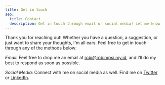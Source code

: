 ```yaml
---
title: Get in touch
seo:
  title: Contact
  description: Get in touch through email or social media! Let me know how I can help.
---
```


Thank you for reaching out! Whether you have a question, a suggestion, or just want to share your thoughts, I'm all ears. Feel free to get in touch through any of the methods below:

_Email:_
Feel free to drop me an email at [robi@robimpsi.my.id](mailto:example@example.com), and I'll do my best to respond as soon as possible.

_Social Media:_
Connect with me on social media as well. Find me on [Twitter](https://twitter.com/Psikopop) or [LinkedIn](https://www.linkedin.com/in/robimaulanaspsi).

